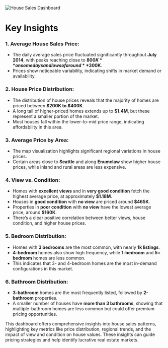 ![House Sales Dashboard](https://github.com/al-mehedi-hasan-afridi/House-Sales-Analysis-Using-Tableau/assets/96624722/7a25f60c-a6f1-44af-92e2-13a4104e119f)

#               Key Insights             #

### 1. Average House Sales Price:
- The daily average sales price fluctuated significantly throughout **July 2014**, with peaks reaching close to **$800K** on some days and lows of around **$300K**.
- Prices show noticeable variability, indicating shifts in market demand or availability.

### 2. House Price Distribution:
- The distribution of house prices reveals that the majority of homes are priced between **$200K to $400K**.
- A long tail of higher-priced homes extends up to **$1.4M**, but these represent a smaller portion of the market.
- Most houses fall within the lower-to-mid price range, indicating affordability in this area.

### 3. Average Price by Area:
- The map visualization highlights significant regional variations in house prices.
- Certain areas close to **Seattle** and along **Enumclaw** show higher house prices, while inland and rural areas are less expensive.

### 4. View vs. Condition:
- Homes with **excellent views** and in **very good condition** fetch the highest average price, at approximately **$1.18M**.
- Houses in **good condition** with **no view** are priced around **$465K**.
- Properties in **poor condition** with **no view** have the lowest average price, around **$160K**.
- There’s a clear positive correlation between better views, house condition, and higher house prices.

### 5. Bedroom Distribution:
- Homes with **3 bedrooms** are the most common, with nearly **1k listings**.
- **4-bedroom** homes also show high frequency, while **1-bedroom** and **5+ bedroom** homes are less common.
- This indicates that 3- and 4-bedroom homes are the most in-demand configurations in this market.

### 6. Bathroom Distribution:
- **3-bathroom** homes are the most frequently listed, followed by **2-bathroom** properties.
- A smaller number of houses have **more than 3 bathrooms**, showing that multiple-bathroom homes are less common but could offer premium pricing opportunities.

This dashboard offers comprehensive insights into house sales patterns, highlighting key metrics like price distribution, regional trends, and the impact of view and condition on house values. These insights can guide pricing strategies and help identify lucrative real estate markets.


